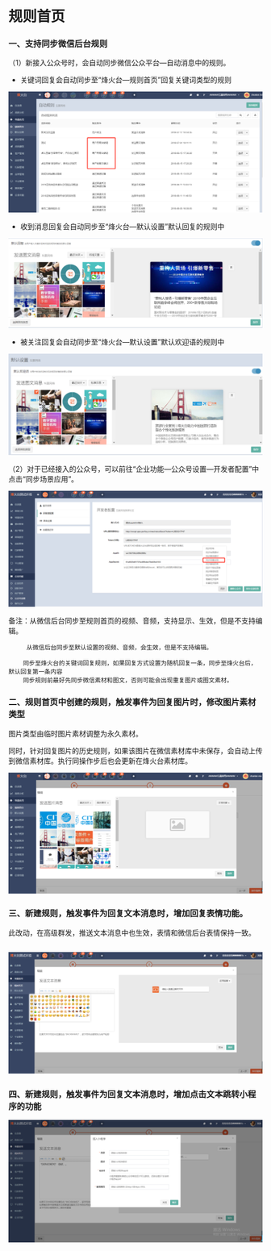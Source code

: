 # 规则首页

### 一、支持同步微信后台规则

（1）新接入公众号时，会自动同步微信公众平台—自动消息中的规则。

* 关键词回复会自动同步至“烽火台—规则首页”回复关键词类型的规则

![](/assets/1532332805.jpg)

* 收到消息回复会自动同步至“烽火台—默认设置”默认回复的规则中

![](/assets/1532332690%281%29.jpg)

* 被关注回复会自动同步至“烽火台—默认设置”默认欢迎语的规则中

![](/assets/1532332641%281%29.jpg)

（2）对于已经接入的公众号，可以前往“企业功能—公众号设置—开发者配置”中点击“同步场景应用”。

![](/assets/1532333199.jpg)

备注：从微信后台同步至规则首页的视频、音频，支持显示、生效，但是不支持编辑。

```
     从微信后台同步至默认设置的视频、音频，会生效，但是不支持编辑。
```

```
    同步至烽火台的关键词回复规则，如果回复方式设置为随机回复一条，同步至烽火台后，默认回复第一条内容
    同步规则前最好先同步微信素材和图文，否则可能会出现重复图片或图文素材。
```

### 二、规则首页中创建的规则，触发事件为回复图片时，修改图片素材类型

图片类型由临时图片素材调整为永久素材。

同时，针对回复图片的历史规则，如果该图片在微信素材库中未保存，会自动上传到微信素材库。执行同操作步后也会更新在烽火台素材库。

![](/assets/1532332274%281%29.jpg)

### 三、新建规则，触发事件为回复文本消息时，增加回复表情功能。

此改动，在高级群发，推送文本消息中也生效，表情和微信后台表情保持一致。

## ![](/assets/1532333944%281%29.jpg)

### 四、新建规则，触发事件为回复文本消息时，增加点击文本跳转小程序的功能

![](/assets/1533112593%281%29.jpg)

